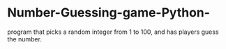 # Number-Guessing-game-Python-
program that picks a random integer from 1 to 100, and has players guess the number.
